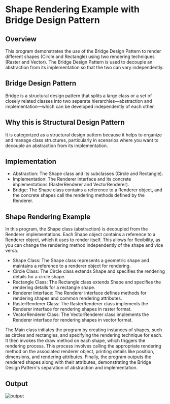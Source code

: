 # Shape Rendering Example with Bridge Design Pattern

## Overview
This program demonstrates the use of the Bridge Design Pattern to render different shapes (Circle and Rectangle) using two rendering techniques (Raster and Vector). 
The Bridge Design Pattern is used to decouple an abstraction from its implementation so that the two can vary independently.

## Bridge Design Pattern
Bridge is a structural design pattern that splits a large class or a set of closely related classes into two separate hierarchies—abstraction and implementation—which can be developed independently of each other.

## Why this is Structural Design Pattern
It is categorized as a structural design pattern because it helps to organize and manage class structures, particularly in scenarios where you want to decouple an abstraction from its implementation.

## Implementation
- Abstraction: The Shape class and its subclasses (Circle and Rectangle).
- Implementation: The Renderer interface and its concrete implementations (RasterRenderer and VectorRenderer).
- Bridge: The Shape class contains a reference to a Renderer object, and the concrete shapes call the rendering methods defined by the Renderer.

## Shape Rendering Example
In this program, the Shape class (abstraction) is decoupled from the Renderer implementations. 
Each Shape object contains a reference to a Renderer object, which it uses to render itself. 
This allows for flexibility, as you can change the rendering method independently of the shape and vice versa.

- Shape Class: The Shape class represents a geometric shape and maintains a reference to a renderer object for rendering.
- Circle Class: The Circle class extends Shape and specifies the rendering details for a circle shape.
- Rectangle Class: The Rectangle class extends Shape and specifies the rendering details for a rectangle shape.
- Renderer Interface: The Renderer interface defines methods for rendering shapes and common rendering attributes.
- RasterRenderer Class: The RasterRenderer class implements the Renderer interface for rendering shapes in raster format.
- VectorRenderer Class: The VectorRenderer class implements the Renderer interface for rendering shapes in vector format.

The Main class initiates the program by creating instances of shapes, such as circles and rectangles, and specifying the rendering technique for each. 
It then invokes the draw method on each shape, which triggers the rendering process. This process involves calling the appropriate rendering method on the associated renderer object, printing details like position, dimensions, and rendering attributes. 
Finally, the program outputs the rendered shapes along with their attributes, demonstrating the Bridge Design Pattern's separation of abstraction and implementation.

## Output
![output](https://github.com/Grs-6/Design_Patterns/assets/128204314/ea73fa89-5cbd-451d-8287-0c848d55a629)











